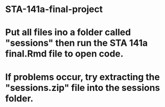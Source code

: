 # STA-141a-final-project
# Put all files ino a folder called "sessions" then run the STA 141a final.Rmd file to  open code. 
# If problems occur, try extracting the "sessions.zip" file into the sessions folder.
